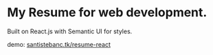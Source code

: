 # My Resume for web development.

Built on React.js with Semantic UI for styles.

demo: [santistebanc.tk/resume-react](http://santistebanc.tk/resume-react)
